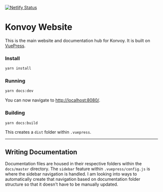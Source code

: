 [![Netlify Status](https://api.netlify.com/api/v1/badges/28be1f67-3436-4df7-9114-49dce7ca9a4e/deploy-status)](https://app.netlify.com/sites/konvoy/deploys)

# Konvoy Website
This is the main website and documentation hub for Konvoy. It is built on [VuePress](https://vuepress.vuejs.org/).

### Install
```bash
yarn install
```

### Running
```bash
yarn docs:dev
```
You can now navigate to [http://localhost:8080/](http://localhost:8080/).

### Building
```bash
yarn docs:build
```
This creates a `dist` folder within `.vuepress`.

---

## Writing Documentation
Documentation files are housed in their respective folders within the `docs/master` directory.
The `sidebar` feature within `.vuepress/config.js` is where the sidebar navigation is handled.
I am looking into ways to automatically create that navigation based on documentation folder structure 
so that it doesn't have to be manually updated.
